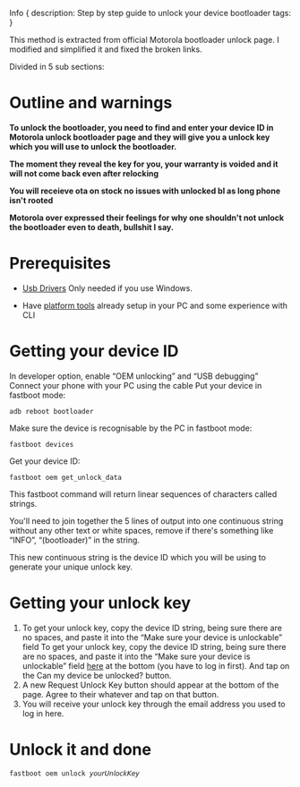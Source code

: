 Info { 
description: Step by step guide to unlock your device bootloader
tags:
 }
 
This method is extracted from official Motorola bootloader unlock page. I modified and simplified it and fixed the broken links.

Divided in 5 sub sections:

# Outline and warnings

**To unlock the bootloader, you need to find and enter your device ID in Motorola unlock bootloader page and they will give you a unlock key which you will use to unlock the bootloader.**

**The moment they reveal the key for you, your warranty is voided and it will not come back even after relocking**

**You will receieve ota on stock no issues with unlocked bl as long phone isn't rooted**

**Motorola over expressed their feelings for why one shouldn't not unlock the bootloader even to death, bullshit I say.**

# Prerequisites

- [Usb Drivers](https://dl.google.com/android/repository/usb_driver_r13-windows.zip)
Only needed if you use Windows.

- Have [platform tools](https://dl.google.com/android/repository/platform-tools-latest-windows.zip) already setup in your PC and some experience with CLI

# Getting your device ID

In developer option, enable “OEM unlocking” and “USB debugging”
Connect your phone with your PC using the cable
Put your device in fastboot mode: 
```
adb reboot bootloader
```
Make sure the device is recognisable by the PC in fastboot mode: 
```
fastboot devices
```
Get your device ID: 
```
fastboot oem get_unlock_data
```

This fastboot command will return linear sequences of characters called strings.

You'll need to join together the 5 lines of output into one continuous string without any other text or white spaces, remove if there's something like “INFO”, “(bootloader)” in the string.

This new continuous string is the device ID which you will be using to generate your unique unlock key.

# Getting your unlock key

1. To get your unlock key, copy the device ID string, being sure there are no spaces, and paste it into the “Make sure your device is unlockable” field To get your unlock key, copy the device ID string, being sure there are no spaces, and paste it into the “Make sure your device is unlockable” field [here](https://motorola-global-portal.custhelp.com/app/standalone/bootloader/unlock-your-device-b) at the bottom (you have to log in first). And tap on the Can my device be unlocked? button.
2. A new Request Unlock Key button should appear at the bottom of the page. Agree to their whatever and tap on that button.
3. You will receive your unlock key through the email address you used to log in here.

# Unlock it and done

```
fastboot oem unlock 𝘺𝘰𝘶𝘳𝘜𝘯𝘭𝘰𝘤𝘬𝘒𝘦𝘺
```
